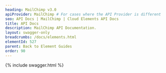 ```yaml
---
heading: MailChimp v3.0
apiProvider: MailChimp # For cases where the API Provider is different than the element name. e;g;, ServiceNow vs. ServiceNow Oauth
seo: API Docs | MailChimp | Cloud Elements API Docs
title: API Docs
description: MailChimp API Documentation.
layout: swagger-only
breadcrumbs: /docs/elements.html
elementId: 527
parent: Back to Element Guides
order: 90
---
```


{% include swagger.html %}
